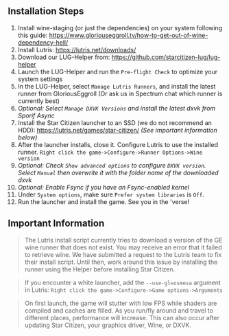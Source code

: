 ## Installation Steps

1. Install wine-staging (or just the dependencies) on your system following this guide: https://www.gloriouseggroll.tv/how-to-get-out-of-wine-dependency-hell/
2. Install Lutris: https://lutris.net/downloads/
3. Download our LUG-Helper from: https://github.com/starcitizen-lug/lug-helper
4. Launch the LUG-Helper and run the `Pre-flight Check` to optimize your system settings
5. In the LUG-Helper, select `Manage Lutris Runners`, and install the latest runner from GloriousEggroll (Or ask us in Spectrum chat which runner is currently best)
6. _Optional: Select `Manage DXVK Versions` and install the latest dxvk from Sporif Async_
7. Install the Star Citizen launcher to an SSD (we do not recommend an HDD): https://lutris.net/games/star-citizen/ _(See important information below)_
8. After the launcher installs, close it. Configure Lutris to use the installed runner. `Right click the game->Configure->Runner Options->Wine version`
9. _Optional: Check `Show advanced options` to configure `DXVK version`. Select `Manual` then overwrite it with the folder name of the downloaded dxvk_
10. _Optional: Enable Fsync if you have an Fsync-enabled kernel_
11. Under `System options`, make sure `Prefer system libraries` is `Off`.
12. Run the launcher and install the game. See you in the 'verse!

## Important Information

> The Lutris install script currently tries to download a version of the GE wine runner that does not exist.  You may receive an error that it failed to retrieve wine.  We have submitted a request to the Lutris team to fix their install script.  Until then, work around this issue by installing the runner using the Helper before installing Star Citizen.

> If you encounter a white launcher, add the `--use-gl=osmesa` argument in Lutris: `Right click the game->Configure->Game options->Arguments`

> On first launch, the game will stutter with low FPS while shaders are compiled and caches are filled. As you run/fly around and travel to different places, performance will increase.
> This can also occur after updating Star Citizen, your graphics driver, Wine, or DXVK.